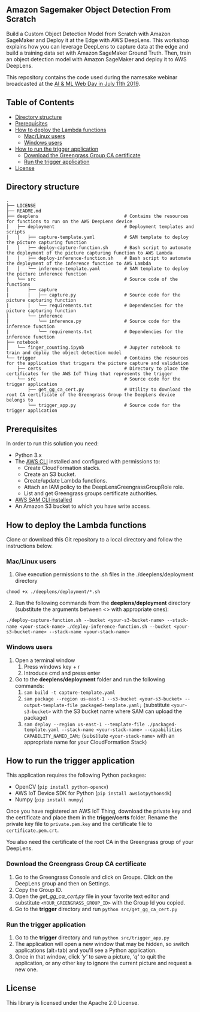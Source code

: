 ## Amazon Sagemaker Object Detection From Scratch <!-- omit in toc -->

Build a Custom Object Detection Model from Scratch with Amazon SageMaker and Deploy it at the Edge with AWS DeepLens. This workshop explains how you can leverage DeepLens to capture data at the edge and build a training data set with Amazon SageMaker Ground Truth. Then, train an object detection model with Amazon SageMaker and deploy it to AWS DeepLens.

This repository contains the code used during the namesake webinar broadcasted at the [AI & ML Web Day in July 11th 2019](https://pages.awscloud.com/EMEA-field-OE-ai-ml-web-day-2019-reg-event.html).


## Table of Contents <!-- omit in toc -->
- [Directory structure](#directory-structure)
- [Prerequisites](#prerequisites)
- [How to deploy the Lambda functions](#how-to-deploy-the-lambda-functions)
  - [Mac/Linux users](#maclinux-users)
  - [Windows users](#windows-users)
- [How to run the trigger application](#how-to-run-the-trigger-application)
  - [Download the Greengrass Group CA certificate](#download-the-greengrass-group-ca-certificate)
  - [Run the trigger application](#run-the-trigger-application)
- [License](#license)

## Directory structure
```
.
├── LICENSE
├── README.md
├── deeplens                                # Contains the resources for functions to run on the AWS DeepLens device
│   ├── deployment                          # Deployment templates and scripts
│   │   ├── capture-template.yaml           # SAM template to deploy the picture capturing function
│   │   ├── deploy-capture-function.sh      # Bash script to automate the deployment of the picture capturing function to AWS Lambda
│   │   ├── deploy-inference-function.sh    # Bash script to automate the deployment of the inference function to AWS Lambda
│   │   └── inference-template.yaml         # SAM template to deploy the picture inference function
│   └── src                                 # Source code of the functions
│       ├── capture
|       |   ├── capture.py                  # Source code for the picture capturing function
|       |   └── requirements.txt            # Dependencies for the picture capturing function
│       └── inference
|           └── inference.py                # Source code for the inference function
|           └── requirements.txt            # Dependencies for the inference function
├── notebook
│   └── finger_counting.ipynb               # Jupyter notebook to train and deploy the object detection model
└── trigger                                 # Contains the resources for the application that triggers the picture capture and validation
    ├── certs                               # Directory to place the certificates for the AWS IoT Thing that represents the trigger
    └── src                                 # Source code for the trigger application
        ├── get_gg_ca_cert.py               # Utility to download the root CA certificate of the Greengrass Group the DeepLens device belongs to
        └── trigger_app.py                  # Source code for the trigger application
```
## Prerequisites
In order to run this solution you need:
 - Python 3.x
 - The [AWS CLI](https://aws.amazon.com/cli/) installed and configured with permissions to:
   - Create CloudFormation stacks.
   - Create an S3 bucket.
   - Create/update Lambda functions.
   - Attach an IAM policy to the DeepLensGreengrassGroupRole role.
   - List and get Greengrass groups certificate authorities.
 - [AWS SAM CLI installed](https://docs.aws.amazon.com/serverless-application-model/latest/developerguide/serverless-sam-cli-install.html)
 - An Amazon S3 bucket to which you have write access.
  
## How to deploy the Lambda functions
Clone or download this Git repository to a local directory and follow the instructions below.

### Mac/Linux users
1. Give execution permissions to the .sh files in the ./deeplens/deployment directory
```
chmod +x ./deeplens/deployment/*.sh
```
2. Run the following commands from the **deeplens/deployment** directory (substitute the arguments between <> with appropriate ones):

```./deploy-capture-function.sh --bucket <your-s3-bucket-name> --stack-name <your-stack-name>```
```./deploy-inference-function.sh --bucket <your-s3-bucket-name> --stack-name <your-stack-name>```


### Windows users

1. Open a terminal window
   1. Press windows key + r
   2. Introduce cmd and press enter
2. Go to the **deeplens/deployment** folder and run the following commands:
   1. ```sam build -t capture-template.yaml```
   2. ```sam package --region us-east-1 --s3-bucket <your-s3-bucket> --output-template-file packaged-template.yaml;``` (substitute  ```<your-s3-bucket>``` with the S3 bucket name where SAM can upload the package)
   3. ```sam deploy --region us-east-1 --template-file ./packaged-template.yaml --stack-name <your-stack-name> --capabilities CAPABILITY_NAMED_IAM;``` (substitute ```<your-stack-name>``` with an appropriate name for your CloudFormation Stack)

## How to run the trigger application

This application requires the following Python packages:
 - OpenCV (```pip install python-opencv```)
 - AWS IoT Device SDK for Python (```pip install awsiotpythonsdk```)
 - Numpy (```pip install numpy```)

Once you have registered an AWS IoT Thing, download the private key and the certificate and place them in the **trigger/certs** folder.
Rename the private key file to ```private.pem.key``` and the certificate file to ```certificate.pem.crt```.

You also need the certificate of the root CA in the Greengrass group of your DeepLens.

### Download the Greengrass Group CA certificate

1. Go to the Greengrass Console and click on Groups. Click on the DeepLens group and then on Settings.
2. Copy the Group ID.
3. Open the *get_gg_ca_cert.py* file in your favorite text editor and substitute ```<YOUR_GREENGRASS_GROUP_ID>``` with the Group Id you copied.
4. Go to the **trigger** directory and run ```python src/get_gg_ca_cert.py```

### Run the trigger application

1. Go to the **trigger** directory and run ```python src/trigger_app.py```
2. The application will open a new window that may be hidden, so switch applications (alt+tab) and you'll see a Python application.
3. Once in that window, click *'y'* to save a picture, *'q'* to quit the application, or any other key to ignore the current picture and request a new one.

## License

This library is licensed under the Apache 2.0 License. 